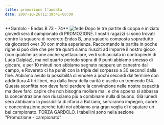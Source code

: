 ```yaml
---
title: promozione 1°andata
date: 2007-10-26T11:39:41+00:00
---
```

\*\*Gardolo - Endas B 73 - 74\*\* ![fede](http://www.basketgardolo.it/wp-content/uploads/2007/10/171_7141.thumbnail.jpg "fede") Dopo le tre partite di coppa è iniziato giovedì sera il campionato di PROMOZIONE. I nostri ragazzi si sono trovati contro la squadra di rovereto Endas B, una squadra composta soprattutto da giocatori over 30 con molta esperienza. Raccontando la partita in poche righe si può dire che per tre quarti siamo riusciti ad imporre il nostro gioco (con qualche azione anche spettacolare, vedi schiacciata in contropiede di Luca Dalpiaz), ma nel quarto periodo sopra di 9 punti abbiamo smesso di giocare, e per 10 minuti non abbiamo segnato neppure un canestro dal campo, e Rovereto ci ha puniti con la tripla del sorpasso a 30 secondi dalla fine. Abbiamo avuto la possibilità di vincere a pochi secondi dal termine con addirittura 4 tiri liberi, ma dalla linea della carità è uscito un tremendo 0/4. Questa sconfitta non deve farci perdere la convinzione nelle nostre capacità ma deve farci capire che non bisogna mollare mai, e che appena si abbassa la concentrazione non riusciamo più a combinare nulla di buono. Già lunedì sera abbbiamo la possibilità di rifarci a Bolzano, serviranno impegno, cuore e concentrazione perchè tutti noi abbiamo una gran voglia di disputare un bel campionato. FORZA GARDOLO. i tabellini sono nella sezione "Promozione - campionato"